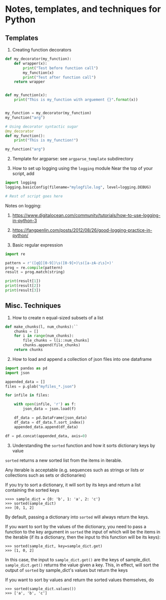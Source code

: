 # Notes, templates, and techniques for Python

## Templates 

1. Creating function decorators
```python
def my_decorator(my_function):
    def wrapper(x):
        print("Test before function call")
        my_function(x)
        print("Test after function call")
    return wrapper


def my_function(x):
    print("This is my_function with arguement {}".format(x))


my_function = my_decorator(my_function)
my_function("arg")

# Using decorator syntactic sugar
@my_decorator
def my_function():
    print("This is my_function!")

my_function("arg")
```

2. Template for argparse: see `argparse_template` subdirectory

3. How to set up logging using the `logging` module
Near the top of your script, add
```python
import logging
logging.basicConfig(filename="mylogfile.log", level=logging.DEBUG)

# Rest of script goes here
```
Notes on logging:
1. https://www.digitalocean.com/community/tutorials/how-to-use-logging-in-python-3
2. https://fangpenlin.com/posts/2012/08/26/good-logging-practice-in-python/

4. Basic regular expression
```python
import re

pattern = r'([qQ][0-9])\s([0-9]+)\s([a-zA-z\s]+)'
prog = re.compile(pattern)
result = prog.match(string)

print(result[1])
print(result[2])
print(result[3])
```

## Misc. Techniques
1. How to create n equal-sized subsets of a list
```python
def make_chunks(l, num_chunks):``
    chunks = []
    for i in range(num_chunks):
        file_chunks = l[i::num_chunks]
        chunks.append(file_chunks)
    return chunks
```

2. How to load and append a collection of json files into one dataframe
```python
import pandas as pd
import json

appended_data = []
files = p.glob("myfiles_*.json")

for infile in files:

    with open(infile, 'r') as f:
        json_data = json.load(f)

    df_data = pd.DataFrame(json_data)
    df_data = df_data.T.sort_index()
    appended_data.append(df_data)

df = pd.concat(appended_data, axis=0)
```

3. Understanding the `sorted` function and how it sorts dictionary keys by value

`sorted` returns a new sorted list from the items in iterable.

Any iterable is acceptable (e.g. sequences such as strings or lists or collections such as sets or dictionaries)

If you try to sort a dictionary, it will sort by its keys and return a list containing the sorted keys

```
>>>> sample_dict = {0: 'b', 1: 'a', 2: 'c'}
>>> sorted(sample_dict)
>>> [0, 1, 2]
```

By default, passing a dictionary into `sorted` will always return the keys.

If you want to sort by the values of the dictionary, you need to pass a function to the key argument in `sorted` the input of which will be the items in the iterable (if its a dictionary, then the input to this function will be its keys):

```
>>> sorted(sample_dict, key=sample_dict.get)
>>> [1, 0, 2]
```

In this case, the input to `sample_dict.get()` are the keys of sample_dict. `sample_dict.get()` returns the value given a key. This, in effect, will sort the output of `sorted` by sample_dict's values but return the keys

If you want to sort by values and return the sorted values themselves, do

```
>>> sorted(sample_dict.values())
>>> ['a', 'b', 'c']
```


